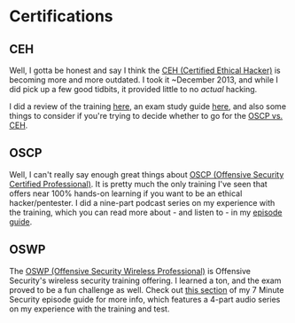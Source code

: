 # Certifications

CEH
------
Well, I gotta be honest and say I think the [CEH (Certified Ethical Hacker)](https://www.eccouncil.org/Certification/certified-ethical-hacker) is becoming more and more outdated.  I took it ~December 2013, and while I did pick up a few good tidbits, it provided little to no *actual* hacking.  

I did a review of the training [here](https://7ms.us/review-certified-ethical-hacker-training/), an exam study guide [here](https://7ms.us/7ms-17-how-to-pass-the-certified-ethical-hacker/), and also some things to consider if you're trying to decide whether to go for the [OSCP vs. CEH](https://7ms.us/episodeguide-featured/#ceh).  

OSCP
-------
Well, I can't really say enough great things about [OSCP (Offensive Security Certified Professional)](https://www.offensive-security.com/information-security-certifications/oscp-offensive-security-certified-professional/).  It is pretty much the only training I've seen that offers near 100% hands-on learning if you want to be an ethical hacker/pentester.  I did a nine-part podcast series on my experience with the training, which you can read more about - and listen to - in my [episode guide](https://7ms.us/episodeguide-featured/#oscp).

OSWP
-------
The [OSWP (Offensive Security Wireless Professional)](https://www.offensive-security.com/information-security-certifications/oswp-offensive-security-wireless-professional/) is Offensive Security's wireless security training offering.  I learned a ton, and the exam proved to be a fun challenge as well.  Check out [this section](https://7ms.us/episodeguide-featured/#oswp) of my 7 Minute Security episode guide for more info, which features a 4-part audio series on my experience with the training and test.
